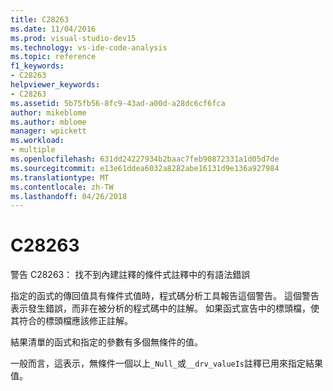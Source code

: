 ```yaml
---
title: C28263
ms.date: 11/04/2016
ms.prod: visual-studio-dev15
ms.technology: vs-ide-code-analysis
ms.topic: reference
f1_keywords:
- C28263
helpviewer_keywords:
- C28263
ms.assetid: 5b75fb56-8fc9-43ad-a00d-a28dc6cf6fca
author: mikeblome
ms.author: mblome
manager: wpickett
ms.workload:
- multiple
ms.openlocfilehash: 631dd24227934b2baac7feb90872331a1d05d7de
ms.sourcegitcommit: e13e61ddea6032a8282abe16131d9e136a927984
ms.translationtype: MT
ms.contentlocale: zh-TW
ms.lasthandoff: 04/26/2018
---
```

# <a name="c28263"></a>C28263
警告 C28263： 找不到內建註釋的條件式註釋中的有語法錯誤

 指定的函式的傳回值具有條件式值時，程式碼分析工具報告這個警告。 這個警告表示發生錯誤，而非在被分析的程式碼中的註解。 如果函式宣告中的標頭檔，使其符合的標頭檔應該修正註解。

 結果清單的函式和指定的參數有多個無條件的值。

 一般而言，這表示，無條件一個以上`_Null_`或`__drv_valueIs`註釋已用來指定結果值。